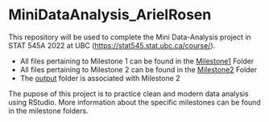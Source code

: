 # MiniDataAnalysis_ArielRosen
This repository will be used to complete the Mini Data-Analysis project in STAT 545A 2022 at UBC (https://stat545.stat.ubc.ca/course/). 
  - All files pertaining to Milestone 1 can be found in the [Milestone1](https://github.com/stat545ubc-2022/MiniDataAnalysis_ArielRosen/tree/main/Milestone1) Folder
  - All files pertaining to Milestone 2 can be found in the [Milestone2](https://github.com/stat545ubc-2022/MiniDataAnalysis_ArielRosen/tree/main/Milestone2) Folder
  - The [output](https://github.com/stat545ubc-2022/MiniDataAnalysis_ArielRosen/tree/main/output) folder is associated with Milestone 2

The pupose of this project is to practice clean and modern data analysis using RStudio. More information about the specific milestones can be found in the milestone folders. 

